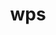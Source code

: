 ---
title: "wps"
layout: cache
categories: [package, develop]
meta: {"compilers": ["gcc@11.4.0", "gcc@9.4.0"], "num_specs": 19, "num_specs_by_stack": {"e4s": 15, "e4s-neoverse_v1": 3, "e4s-power": 1, "root": 19}, "oss": ["ubuntu20.04", "ubuntu22.04"], "platforms": ["linux"], "stacks": ["e4s", "e4s-neoverse_v1", "e4s-power", "root"], "targets": ["neoverse_v1", "ppc64le", "x86_64_v3"], "versions": ["4.5"]}
spec_details: [{"compiler": "gcc@11.4.0", "hash": "2ggtufdgtmzun4pl6zzrgudd5qqdfxv4", "os": "ubuntu22.04", "platform": "linux", "size": "-", "stacks": ["e4s-neoverse_v1", "root"], "target": "neoverse_v1", "variants": ["build_system=generic", "build_type=serial", "patches:=62c1bcc,92c2511,d9637ac,e86d029"], "versions": ["4.5"]}, {"compiler": "gcc@11.4.0", "hash": "4wjj54lgjweu6gu76julzjvcgilf6ozn", "os": "ubuntu22.04", "platform": "linux", "size": "-", "stacks": ["e4s", "root"], "target": "x86_64_v3", "variants": ["build_system=generic", "build_type=serial", "patches:=62c1bcc,92c2511,e86d029"], "versions": ["4.5"]}, {"compiler": "gcc@11.4.0", "hash": "54dlvnxmadopsvb4nh6rveeqk6ougkb7", "os": "ubuntu22.04", "platform": "linux", "size": "-", "stacks": ["e4s", "root"], "target": "x86_64_v3", "variants": ["build_system=generic", "build_type=serial", "patches:=62c1bcc,92c2511,e86d029"], "versions": ["4.5"]}, {"compiler": "gcc@11.4.0", "hash": "7lxioy32wlovhxcuvn5aowkzlostm5dk", "os": "ubuntu22.04", "platform": "linux", "size": "-", "stacks": ["e4s", "root"], "target": "x86_64_v3", "variants": ["build_system=generic", "build_type=serial", "patches:=62c1bcc,92c2511,e86d029"], "versions": ["4.5"]}, {"compiler": "gcc@11.4.0", "hash": "ca2iifsxh32pagrwp3oali73umzzxpfp", "os": "ubuntu22.04", "platform": "linux", "size": "-", "stacks": ["e4s", "root"], "target": "x86_64_v3", "variants": ["build_system=generic", "build_type=serial", "patches:=62c1bcc,92c2511,e86d029"], "versions": ["4.5"]}, {"compiler": "gcc@11.4.0", "hash": "hci4hllqi23oekusy53dwpkm2n6fh2fl", "os": "ubuntu22.04", "platform": "linux", "size": "-", "stacks": ["e4s", "root"], "target": "x86_64_v3", "variants": ["build_system=generic", "build_type=serial", "patches:=62c1bcc,92c2511,e86d029"], "versions": ["4.5"]}, {"compiler": "gcc@11.4.0", "hash": "ixoskpicnesp6qfpq56ywul6dwdmymcz", "os": "ubuntu22.04", "platform": "linux", "size": "-", "stacks": ["e4s", "root"], "target": "x86_64_v3", "variants": ["build_system=generic", "build_type=serial", "patches:=62c1bcc,92c2511,e86d029"], "versions": ["4.5"]}, {"compiler": "gcc@11.4.0", "hash": "kidyj6ahoajemburw3mmic2s63epr6nv", "os": "ubuntu22.04", "platform": "linux", "size": "-", "stacks": ["e4s", "root"], "target": "x86_64_v3", "variants": ["build_system=generic", "build_type=serial", "patches:=62c1bcc,92c2511,e86d029"], "versions": ["4.5"]}, {"compiler": "gcc@11.4.0", "hash": "ligvgzujp4ieuqxm6h5gtga52tvn67hp", "os": "ubuntu22.04", "platform": "linux", "size": "-", "stacks": ["e4s", "root"], "target": "x86_64_v3", "variants": ["build_system=generic", "build_type=serial", "patches:=62c1bcc,92c2511,e86d029"], "versions": ["4.5"]}, {"compiler": "gcc@11.4.0", "hash": "nkvtiecsbbju7pyyrgtfu74n4lsuk3u6", "os": "ubuntu22.04", "platform": "linux", "size": "-", "stacks": ["e4s", "root"], "target": "x86_64_v3", "variants": ["build_system=generic", "build_type=serial", "patches:=62c1bcc,92c2511,e86d029"], "versions": ["4.5"]}, {"compiler": "gcc@11.4.0", "hash": "pmj7erdxt4liqu4kdtjoqwfgcn6jrznh", "os": "ubuntu22.04", "platform": "linux", "size": "-", "stacks": ["e4s", "root"], "target": "x86_64_v3", "variants": ["build_system=generic", "build_type=serial", "patches:=62c1bcc,92c2511,e86d029"], "versions": ["4.5"]}, {"compiler": "gcc@11.4.0", "hash": "r3mz2n4ylngljc2b7djracuyqhon5u5c", "os": "ubuntu22.04", "platform": "linux", "size": "-", "stacks": ["e4s", "root"], "target": "x86_64_v3", "variants": ["build_system=generic", "build_type=serial", "patches:=62c1bcc,92c2511,e86d029"], "versions": ["4.5"]}, {"compiler": "gcc@11.4.0", "hash": "sud4opcgz4ptggwrt6jl25dfmeqsofyc", "os": "ubuntu22.04", "platform": "linux", "size": "-", "stacks": ["e4s", "root"], "target": "x86_64_v3", "variants": ["build_system=generic", "build_type=serial", "patches:=62c1bcc,92c2511,e86d029"], "versions": ["4.5"]}, {"compiler": "gcc@11.4.0", "hash": "swpiw5hmzxtytshg4vcjbedqcrpfpwyx", "os": "ubuntu22.04", "platform": "linux", "size": "-", "stacks": ["e4s", "root"], "target": "x86_64_v3", "variants": ["build_system=generic", "build_type=serial", "patches:=62c1bcc,92c2511,e86d029"], "versions": ["4.5"]}, {"compiler": "gcc@9.4.0", "hash": "uqopj4hmwta5xaz4lyrayhwppa6inuwl", "os": "ubuntu20.04", "platform": "linux", "size": "-", "stacks": ["e4s-power", "root"], "target": "ppc64le", "variants": ["build_system=generic", "build_type=serial", "patches:=62c1bcc,92c2511,e86d029"], "versions": ["4.5"]}, {"compiler": "gcc@11.4.0", "hash": "vdxxwymzgjl62wjfcjt4rvavtmskzk4a", "os": "ubuntu22.04", "platform": "linux", "size": "-", "stacks": ["e4s-neoverse_v1", "root"], "target": "neoverse_v1", "variants": ["build_system=generic", "build_type=serial", "patches:=62c1bcc,92c2511,d9637ac,e86d029"], "versions": ["4.5"]}, {"compiler": "gcc@11.4.0", "hash": "w3uqnzjw4azpotzhtnalg6rjozhppnbi", "os": "ubuntu22.04", "platform": "linux", "size": "-", "stacks": ["e4s-neoverse_v1", "root"], "target": "neoverse_v1", "variants": ["build_system=generic", "build_type=serial", "patches:=62c1bcc,92c2511,d9637ac,e86d029"], "versions": ["4.5"]}, {"compiler": "gcc@11.4.0", "hash": "w4jr6aun35n2wnsrdq45j5b4pq5nqf34", "os": "ubuntu22.04", "platform": "linux", "size": "-", "stacks": ["e4s", "root"], "target": "x86_64_v3", "variants": ["build_system=generic", "build_type=serial", "patches:=62c1bcc,92c2511,e86d029"], "versions": ["4.5"]}, {"compiler": "gcc@11.4.0", "hash": "ykma25g3tca7ncz5qdm5p4z6m46n7iqv", "os": "ubuntu22.04", "platform": "linux", "size": "-", "stacks": ["e4s", "root"], "target": "x86_64_v3", "variants": ["build_system=generic", "build_type=serial", "patches:=62c1bcc,92c2511,e86d029"], "versions": ["4.5"]}]
---